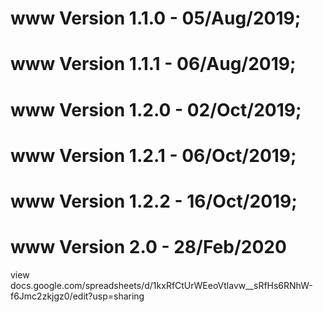 # www Version 1.1.0 - 05/Aug/2019;
# www Version 1.1.1 - 06/Aug/2019;
# www Version 1.2.0 - 02/Oct/2019;
# www Version 1.2.1 - 06/Oct/2019;
# www Version 1.2.2 - 16/Oct/2019;
# www Version 2.0 - 28/Feb/2020

view docs.google.com/spreadsheets/d/1kxRfCtUrWEeoVtlavw__sRfHs6RNhW-f6Jmc2zkjgz0/edit?usp=sharing